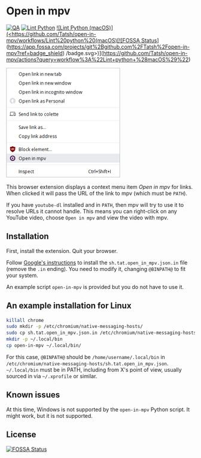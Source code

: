 # Open in mpv

[![QA](https://github.com/Tatsh/open-in-mpv/workflows/QA/badge.svg)](https://github.com/Tatsh/open-in-mpv/actions?query=workflow%3AQA)
[![Lint Python](https://github.com/Tatsh/open-in-mpv/workflows/Lint%20python/badge.svg)](https://github.com/Tatsh/open-in-mpv/actions?query=workflow%3A%22Lint+python%22)
[![Lint Python (macOS)](<https://github.com/Tatsh/open-in-mpv/workflows/Lint%20python%20(macOS)[![FOSSA Status](https://app.fossa.com/api/projects/git%2Bgithub.com%2FTatsh%2Fopen-in-mpv.svg?type=shield)](https://app.fossa.com/projects/git%2Bgithub.com%2FTatsh%2Fopen-in-mpv?ref=badge_shield)
/badge.svg>)](https://github.com/Tatsh/open-in-mpv/actions?query=workflow%3A%22Lint+python+%28macOS%29%22)

![Context menu item](context-item.png)

This browser extension displays a context menu item _Open in mpv_ for links.
When clicked it will pass the URL of the link to mpv (which must be `PATH`).

If you have `youtube-dl` installed and in `PATH`, then mpv will try to use it
to resolve URLs it cannot handle. This means you can right-click on any YouTube
video, choose `Open in mpv` and view the video with mpv.

## Installation

First, install the extension. Quit your browser.

Follow [Google's instructions](https://developer.chrome.com/extensions/nativeMessaging#native-messaging-host-location)
to install the `sh.tat.open_in_mpv.json.in` file (remove the `.in` ending). You
need to modify it, changing `@BINPATH@` to fit your system.

An example script `open-in-mpv` is provided but you do not have to use it.

## An example installation for Linux

```sh
killall chrome
sudo mkdir -p /etc/chromium/native-messaging-hosts/
sudo cp sh.tat.open_in_mpv.json.in /etc/chromium/native-messaging-hosts/sh.tat.open_in_mpv.json
mkdir -p ~/.local/bin
cp open-in-mpv ~/.local/bin/
```

For this case, `@BINPATH@` should be `/home/username/.local/bin` in
`/etc/chromium/native-messaging-hosts/sh.tat.open_in_mpv.json`. `~/.local/bin`
must be in PATH, including from X's point of view, usually sourced in via
`~/.xprofile` or similar.

## Known issues

At this time, Windows is not supported by the `open-in-mpv` Python script. It
might work, but it is not supported.


## License
[![FOSSA Status](https://app.fossa.com/api/projects/git%2Bgithub.com%2FTatsh%2Fopen-in-mpv.svg?type=large)](https://app.fossa.com/projects/git%2Bgithub.com%2FTatsh%2Fopen-in-mpv?ref=badge_large)